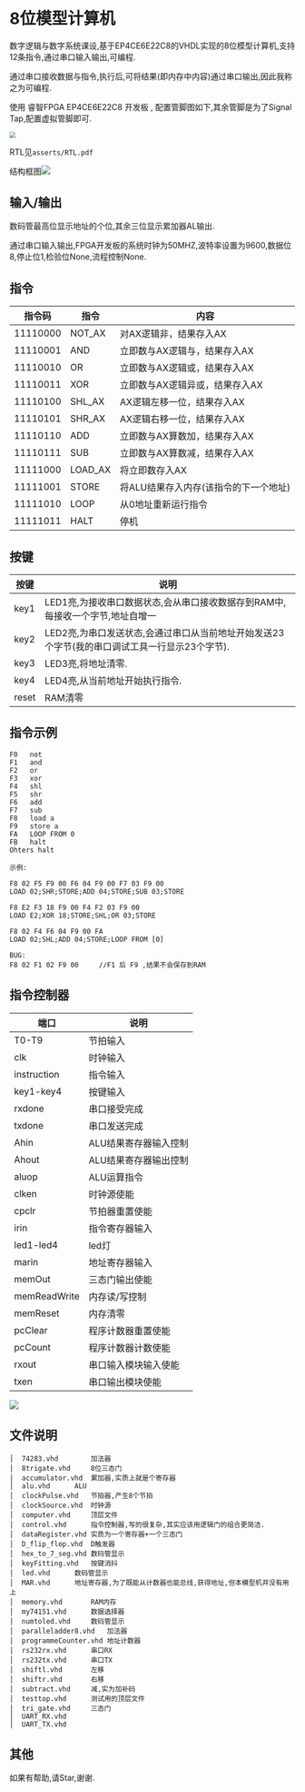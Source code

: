 # 8位模型计算机

数字逻辑与数字系统课设,基于EP4CE6E22C8的VHDL实现的8位模型计算机,支持12条指令,通过串口输入输出,可编程.

通过串口接收数据与指令,执行后,可将结果(即内存中内容)通过串口输出,因此我称之为可编程.

使用 睿智FPGA EP4CE6E22C8 开发板 , 配置管脚图如下,其余管脚是为了Signal Tap,配置虚拟管脚即可.

<img src="asserts/Snipaste_2021-07-10_15_40_11.jpg" style="zoom: 67%;" />

RTL见`asserts/RTL.pdf` 

结构框图![](asserts/structure.png)

## 输入/输出

数码管最高位显示地址的个位,其余三位显示累加器AL输出.

通过串口输入输出,FPGA开发板的系统时钟为50MHZ,波特率设置为9600,数据位8,停止位1,检验位None,流程控制None.

##  指令

| 指令码   | 指令    | 内容                                  |
| -------- | ------- | ------------------------------------- |
| 11110000 | NOT_AX  | 对AX逻辑非，结果存入AX                |
| 11110001 | AND     | 立即数与AX逻辑与，结果存入AX          |
| 11110010 | OR      | 立即数与AX逻辑或，结果存入AX          |
| 11110011 | XOR     | 立即数与AX逻辑异或，结果存入AX        |
| 11110100 | SHL_AX  | AX逻辑左移一位，结果存入AX            |
| 11110101 | SHR_AX  | AX逻辑右移一位，结果存入AX            |
| 11110110 | ADD     | 立即数与AX算数加，结果存入AX          |
| 11110111 | SUB     | 立即数与AX算数减，结果存入AX          |
| 11111000 | LOAD_AX | 将立即数存入AX                        |
| 11111001 | STORE   | 将ALU结果存入内存(该指令的下一个地址) |
| 11111010 | LOOP    | 从0地址重新运行指令                   |
| 11111011 | HALT    | 停机                                  |



## 按键

| 按键  | 说明                                                         |
| ----- | ------------------------------------------------------------ |
| key1  | LED1亮,为接收串口数据状态,会从串口接收数据存到RAM中,每接收一个字节,地址自增一 |
| key2  | LED2亮,为串口发送状态,会通过串口从当前地址开始发送23个字节(我的串口调试工具一行显示23个字节). |
| key3  | LED3亮,将地址清零.                                           |
| key4  | LED4亮,从当前地址开始执行指令.                               |
| reset | RAM清零                                                      |



## 指令示例 

```
F0   not  
F1   and
F2   or
F3   xor
F4   shl
F5   shr
F6   add
F7   sub
F8   load a 
F9   store a
FA   LOOP FROM 0
FB   halt
Ohters halt

示例:

F8 02 F5 F9 00 F6 04 F9 00 F7 03 F9 00
LOAD 02;SHR;STORE;ADD 04;STORE;SUB 03;STORE

F8 E2 F3 18 F9 00 F4 F2 03 F9 00
LOAD E2;XOR 18;STORE;SHL;OR 03;STORE

F8 02 F4 F6 04 F9 00 FA
LOAD 02;SHL;ADD 04;STORE;LOOP FROM [0]

BUG:
F8 02 F1 02 F9 00     //F1 后 F9 ,结果不会保存到RAM
```

## 指令控制器

| 端口         | 说明                  |
| ------------ | --------------------- |
| T0-T9        | 节拍输入              |
| clk          | 时钟输入              |
| instruction  | 指令输入              |
| key1-key4    | 按键输入              |
| rxdone       | 串口接受完成          |
| txdone       | 串口发送完成          |
| Ahin         | ALU结果寄存器输入控制 |
| Ahout        | ALU结果寄存器输出控制 |
| aluop        | ALU运算指令           |
| clken        | 时钟源使能            |
| cpclr        | 节拍器重置使能        |
| irin         | 指令寄存器输入        |
| led1-led4    | led灯                 |
| marin        | 地址寄存器输入        |
| memOut       | 三态门输出使能        |
| memReadWrite | 内存读/写控制         |
| memReset     | 内存清零              |
| pcClear      | 程序计数器重置使能    |
| pcCount      | 程序计数器计数使能    |
| rxout        | 串口输入模块输入使能  |
| txen         | 串口输出模块使能      |



![](asserts/ctrl.png)



## 文件说明

```
│  74283.vhd		加法器
│  8trigate.vhd		8位三态门
│  accumulator.vhd	累加器,实质上就是个寄存器
│  alu.vhd		ALU
│  clockPulse.vhd	节拍器,产生8个节拍
│  clockSource.vhd	时钟源
│  computer.vhd		顶层文件
│  control.vhd		指令控制器,写的很复杂,其实应该用逻辑门的组合更简洁.
│  dataRegister.vhd	实质为一个寄存器+一个三态门
│  D_flip_flop.vhd	D触发器
│  hex_to_7_seg.vhd	数码管显示
│  keyFitting.vhd	按键消抖
│  led.vhd		数码管显示
│  MAR.vhd		地址寄存器,为了既能从计数器也能总线,获得地址,但本模型机并没有用上
│  memory.vhd		RAM内存
│  my74151.vhd		数据选择器
│  numtoled.vhd		数码管显示
│  paralleladder8.vhd	加法器
│  programmeCounter.vhd	地址计数器
│  rs232rx.vhd		串口RX
│  rs232tx.vhd		串口TX
│  shiftl.vhd		左移
│  shiftr.vhd		右移
│  subtract.vhd		减,实为加补码
│  testtop.vhd		测试用的顶层文件
│  tri_gate.vhd		三态门
│  UART_RX.vhd		
│  UART_TX.vhd
```



## 其他

如果有帮助,请Star,谢谢.

